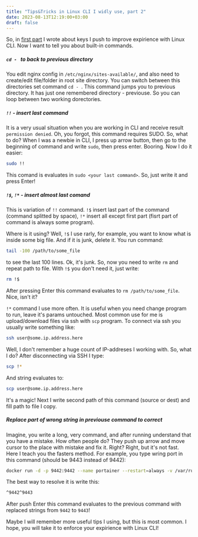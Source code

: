 ```yaml
---
title: "Tips&Tricks in Linux CLI I widly use, part 2"
date: 2023-08-13T12:19:00+03:00
draft: false
---
```


So, in [first part](https://leks.us/posts/tipstricks-in-linux-cli-i-widly-use-part-1/) I wrote about keys I push to improve expirience with Linux CLI. Now I want to tell you about built-in commands.

##### `cd - ` to back to previous directory

You edit nginx config in `/etc/nginx/sites-available/`, and also need to create/edit file/folder in root site directory. You can switch between this directories set command `cd - `. This command jumps you to previous directory. It has just one remembered directory - previouse. So you can loop between two working dorectories.

##### `!!` - insert last command 

It is a very usual situation when you are working in CLI and receive result `permission denied`. Oh, you forgot, this command requires SUDO. So, what to do? When I was a newbie in CLI, I press up arrow button, then go to the beginning of command and write `sudo`, then press enter. Booring. Now I do it easier:
```bash
sudo !!
```

This comand is evaluates in `sudo <your last command>`. So, just write it and press Enter!

##### `!$`, `!*` - insert almost last comand

This is variation of `!!` command. `!$` insert last part of the command (command splitted by space), `!*` insert all except first part (fisrt part of command is always some program).

Where is it using? Well, `!$` I use rarly, for example, you want to know what is inside some big file. And if it is junk, delete it. You run command:
```bash
tail -100 /path/to/some_file
```
to see the last 100 lines. Ok, it's junk. So, now you need to write `rm` and repeat path to file. With `!$` you don't need it, just write:
```bash
rm !$
```
After pressing Enter this command evaluates to `rm /path/to/some_file`. Nice, isn't it?

`!*` command I use more often. It is useful when you need change program to run, leave it's params untouched. Most common use for me is upload/download files via ssh with `scp` program. To connect via ssh you usually write something like:
```bash
ssh user@some.ip.address.here
```

Well, I don't remember a huge count of IP-addreses I working with. So, what I do? After disconnecting via SSH I type:
```bash
scp !*
```
And string evaluates to: 
```bash
scp user@some.ip.address.here
```
It's a magic! Next I write second path of this command (source or dest) and fill path to file I copy.

##### Replace part of wrong string in previouse command to correct

Imagine, you write a long, very command, and after running understand that you have a mistake. How often people do? They push up arrow and move cursor to the place with mistake and fix it. Right? Right, but it's not fast. Here I teach you the fasters method. For example, you type wring port in this command (should be 9443 instead of 9442):
```bash
docker run -d -p 9442:9442 --name portainer --restart=always -v /var/run/docker.sock:/var/run/docker.sock -v portainer_data:/data portainer/portainer-ce:latest
```
The best way to resolve it is write this:
```bash
^9442^9443
```
After push Enter this command evaluates to the previous command with replaced strings from `9442` to `9443`! 

Maybe I will remember more useful tips I using, but this is most common. I hope, you will take it to enforce your expirience with Linux CLI!
